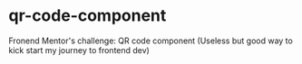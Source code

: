 # qr-code-component
Fronend Mentor's challenge: QR code component (Useless but good way to kick start my journey to frontend dev)
